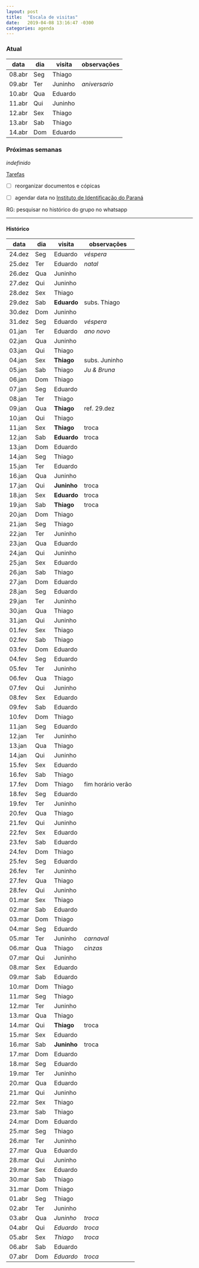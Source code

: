 ```yaml
---
layout: post
title:  "Escala de visitas"
date:   2019-04-08 13:16:47 -0300
categories: agenda
---
```


### Atual

| data   | dia | visita  | observações   |
| ------ | --- | ------- | ------------- |
| 08.abr | Seg | Thiago  |               |
| 09.abr | Ter | Juninho | _aniversario_ |
| 10.abr | Qua | Eduardo |               |
| 11.abr | Qui | Juninho |               |
| 12.abr | Sex | Thiago  |               |
| 13.abr | Sab | Thiago  |               |
| 14.abr | Dom | Eduardo |               |


### Próximas semanas

_indefinido_


[Tarefas](https://thgfrzm.github.io/ricardo/lista-tarefas)

- [ ] reorganizar documentos e cópicas

- [ ] agendar data no [Instituto de Identificação do Paraná](http://www.institutodeidentificacao.pr.gov.br/modules/conteudo/conteudo.php?conteudo=61)

RG: pesquisar no histórico do grupo no whatsapp


---

#### Histórico

| data   | dia | visita      | observações       |
| ------ | --- | ----------- | ----------------- |
| 24.dez | Seg | Eduardo     | _véspera_         |
| 25.dez | Ter | Eduardo     | _natal_           |
| 26.dez | Qua | Juninho     |                   |
| 27.dez | Qui | Juninho     |                   |
| 28.dez | Sex | Thiago      |                   |
| 29.dez | Sab | **Eduardo** | subs. Thiago      |
| 30.dez | Dom | Juninho     |                   |
| 31.dez | Seg | Eduardo     | _véspera_         |
| 01.jan | Ter | Eduardo     | _ano novo_        |
| 02.jan | Qua | Juninho     |                   |
| 03.jan | Qui | Thiago      |                   |
| 04.jan | Sex | **Thiago**  | subs. Juninho     |
| 05.jan | Sab | Thiago      | _Ju & Bruna_      |
| 06.jan | Dom | Thiago      |                   |
| 07.jan | Seg | Eduardo     |                   |
| 08.jan | Ter | Thiago      |                   |
| 09.jan | Qua | **Thiago**  | ref. 29.dez       |
| 10.jan | Qui | Thiago      |                   |
| 11.jan | Sex | **Thiago**  | troca             |
| 12.jan | Sab | **Eduardo** | troca             |
| 13.jan | Dom | Eduardo     |                   |
| 14.jan | Seg | Thiago      |                   |
| 15.jan | Ter | Eduardo     |                   |
| 16.jan | Qua | Juninho     |                   |
| 17.jan | Qui | **Juninho** | troca             |
| 18.jan | Sex | **Eduardo** | troca             |
| 19.jan | Sab | **Thiago**  | troca             |
| 20.jan | Dom | Thiago      |                   |
| 21.jan | Seg | Thiago      |                   |
| 22.jan | Ter | Juninho     |                   |
| 23.jan | Qua | Eduardo     |                   |
| 24.jan | Qui | Juninho     |                   |
| 25.jan | Sex | Eduardo     |                   |
| 26.jan | Sab | Thiago      |                   |
| 27.jan | Dom | Eduardo     |                   |
| 28.jan | Seg | Eduardo     |                   |
| 29.jan | Ter | Juninho     |                   |
| 30.jan | Qua | Thiago      |                   |
| 31.jan | Qui | Juninho     |                   |
| 01.fev | Sex | Thiago      |                   |
| 02.fev | Sab | Thiago      |                   |
| 03.fev | Dom | Eduardo     |                   |
| 04.fev | Seg | Eduardo     |                   |
| 05.fev | Ter | Juninho     |                   |
| 06.fev | Qua | Thiago      |                   |
| 07.fev | Qui | Juninho     |                   |
| 08.fev | Sex | Eduardo     |                   |
| 09.fev | Sab | Eduardo     |                   |
| 10.fev | Dom | Thiago      |                   |
| 11.jan | Seg | Eduardo     |                   |
| 12.jan | Ter | Juninho     |                   |
| 13.jan | Qua | Thiago      |                   |
| 14.jan | Qui | Juninho     |                   |
| 15.fev | Sex | Eduardo     |                   |
| 16.fev | Sab | Thiago      |                   |
| 17.fev | Dom | Thiago      | fim horário verão |
| 18.fev | Seg | Eduardo     |                   |
| 19.fev | Ter | Juninho     |                   |
| 20.fev | Qua | Thiago      |                   |
| 21.fev | Qui | Juninho     |                   |
| 22.fev | Sex | Eduardo     |                   |
| 23.fev | Sab | Eduardo     |                   |
| 24.fev | Dom | Thiago      |                   |
| 25.fev | Seg | Eduardo     |                   |
| 26.fev | Ter | Juninho     |                   |
| 27.fev | Qua | Thiago      |                   |
| 28.fev | Qui | Juninho     |                   |
| 01.mar | Sex | Thiago      |                   |
| 02.mar | Sab | Eduardo     |                   |
| 03.mar | Dom | Thiago      |                   |
| 04.mar | Seg | Eduardo     |                   |
| 05.mar | Ter | Juninho     | _carnaval_        |
| 06.mar | Qua | Thiago      | _cinzas_          |
| 07.mar | Qui | Juninho     |                   |
| 08.mar | Sex | Eduardo     |                   |
| 09.mar | Sab | Eduardo     |                   |
| 10.mar | Dom | Thiago      |                   |
| 11.mar | Seg | Thiago      |                   |
| 12.mar | Ter | Juninho     |                   |
| 13.mar | Qua | Thiago      |                   |
| 14.mar | Qui | **Thiago**  | troca             |
| 15.mar | Sex | Eduardo     |                   |
| 16.mar | Sab | **Juninho** | troca             |
| 17.mar | Dom | Eduardo     |                   |
| 18.mar | Seg | Eduardo     |                   |
| 19.mar | Ter | Juninho     |                   |
| 20.mar | Qua | Eduardo     |                   |
| 21.mar | Qui | Juninho     |                   |
| 22.mar | Sex | Thiago      |                   |
| 23.mar | Sab | Thiago      |                   |
| 24.mar | Dom | Eduardo     |                   |
| 25.mar | Seg | Thiago      |                   |
| 26.mar | Ter | Juninho     |                   |
| 27.mar | Qua | Eduardo     |                   |
| 28.mar | Qui | Juninho     |                   |
| 29.mar | Sex | Eduardo     |                   |
| 30.mar | Sab | Thiago      |                   |
| 31.mar | Dom | Thiago      |                   |
| 01.abr | Seg | Thiago      |                   |
| 02.abr | Ter | Juninho     |                   |
| 03.abr | Qua | *Juninho*   | _troca_           |
| 04.abr | Qui | *Eduardo*   | _troca_           |
| 05.abr | Sex | *Thiago*    | _troca_           |
| 06.abr | Sab | Eduardo     |                   |
| 07.abr | Dom | *Eduardo*   | _troca_           |
